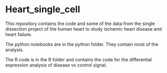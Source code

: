 # Heart_single_cell

This repository contains the code and some of the data from the single dissection project of the human heart to study ischemic heart disease and heart failure. 

The python notebooks are in the python folder. They contain most of the analysis. 

The R code is in the R folder and contains the code for the differential expression analysis of disease vs control signal.
